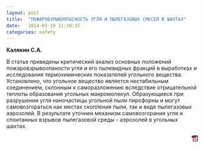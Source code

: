 ```yaml
---
layout: post
title:  "ПОЖАРОВЗРЫВООПАСНОСТЬ УГЛЯ И ПЫЛЕГАЗОВЫХ СМЕСЕЙ В ШАХТАХ"
date:   2014-03-10 11:10:15
categories: safety
---
```


<strong>Калякин С.А.</strong>

В  статье  приведены  критический  анализ  основных  положений  пожаровзрывоопаности  угля  и  его 
пылевидных  фракций  в  выработках  и  исследования  термохимических  показателей  угольного  вещества. 
Установлено,  что  угольное  вещество  является  нестабильным  соединением,  склонным  к  саморазложению 
вследствие  отрицательной  теплоты  образования  угольных  макромолекул.  Образующиеся  при  разрушении 
угля наночастицы угольной пыли пирофорны и могут самовозгораться как местах  скопления  пыли, так и виде 
пылегазовых аэрозолей. В результате уточнен механизм самовозгорания угля и спонтанных взрывов пылегазовой среды - аэрозолей в угольных шахтах.
<p align="right">
<a href="http://www.blastcraft.net/files/articles/safety8.pdf" target="_blank"><img src="/img/pdf.gif"></a>
</p>
